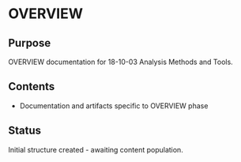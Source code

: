 # OVERVIEW

## Purpose
OVERVIEW documentation for 18-10-03 Analysis Methods and Tools.

## Contents
- Documentation and artifacts specific to OVERVIEW phase

## Status
Initial structure created - awaiting content population.
